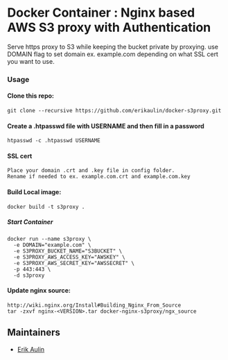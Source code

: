 # Docker Container : Nginx based AWS S3 proxy with Authentication

Serve https proxy to S3 while keeping the bucket private by proxying.
use DOMAIN flag to set domain ex. example.com depending on what SSL cert you want to use.

### Usage

#### Clone this repo:

    git clone --recursive https://github.com/erikaulin/docker-s3proxy.git

#### Create a .htpasswd file with USERNAME and then fill in a password

    htpasswd -c .htpasswd USERNAME

#### SSL cert

    Place your domain .crt and .key file in config folder.
    Rename if needed to ex. example.com.crt and example.com.key

#### Build Local image:

    docker build -t s3proxy .

##### Start Container

    docker run --name s3proxy \
      -e DOMAIN="example.com" \
      -e S3PROXY_BUCKET_NAME="S3BUCKET" \
      -e S3PROXY_AWS_ACCESS_KEY="AWSKEY" \
      -e S3PROXY_AWS_SECRET_KEY="AWSSECRET" \
      -p 443:443 \
      -d s3proxy

#### Update nginx source:

    http://wiki.nginx.org/Install#Building_Nginx_From_Source
    tar -zxvf nginx-<VERSION>.tar docker-nginx-s3proxy/ngx_source

## Maintainers

* [Erik Aulin](mailto:erik@aulin.co)
